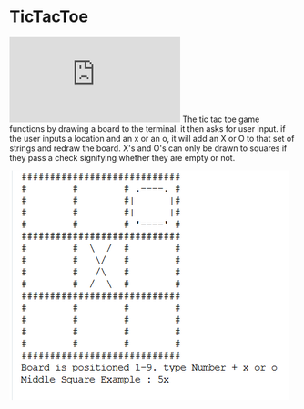 # TicTacToe
![Image of Class Diagram](https://github.com/SaltyNickel702/CppGroup/blob/main/TicTacToe/images/Class_Diagram.pdf)
The tic tac toe game functions by drawing a board to the terminal. it then asks for user input. if the user inputs a location and an x or an o, it will add an X or O to that set of strings and redraw the board. X's and O's can only be drawn to squares if they pass a check signifying whether they are empty or not.

![Image of example app](https://github.com/SaltyNickel702/CppGroup/blob/main/TicTacToe/images/TicTacToeExample.png?raw=true)

